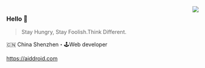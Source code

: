 <!--
**aiddroid/aiddroid** is a ✨ _special_ ✨ repository because its `README.md` (this file) appears on your GitHub profile.

Here are some ideas to get you started:

- 🔭 I’m currently working on ...
- 🌱 I’m currently learning ...
- 👯 I’m looking to collaborate on ...
- 🤔 I’m looking for help with ...
- 💬 Ask me about ...
- 📫 How to reach me: ...
- 😄 Pronouns: ...
- ⚡ Fun fact: ...
-->


<img align="right" src="https://github-readme-stats.vercel.app/api?username=aiddroid&show_icons=true&icon_color=805AD5&text_color=718096&bg_color=ffffff&hide_title=true" />

### Hello 👋

> Stay Hungry, Stay Foolish.Think Different.

🇨🇳 China Shenzhen・🕹Web developer

https://aiddroid.com
